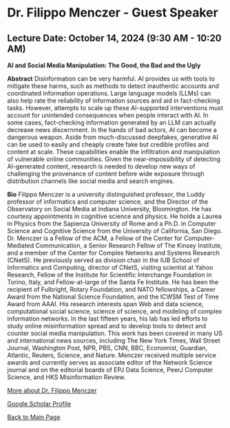 # Dr. Filippo Menczer - Guest Speaker

## Lecture Date: October 14, 2024 (9:30 AM - 10:20 AM)

**AI and Social Media Manipulation: The Good, the Bad and the Ugly**

**Abstract**
Disinformation can be very harmful. AI provides us with
tools to mitigate these harms, such as methods to detect inauthentic
accounts and coordinated information operations. Large language models
(LLMs) can also help rate the reliability of information sources and
aid in fact-checking tasks. However, attempts to scale up these
AI-supported interventions must account for unintended consequences
when people interact with AI. In some cases, fact-checking information
generated by an LLM can actually decrease news discernment. In the
hands of bad actors, AI can become a dangerous weapon. Aside from
much-discussed deepfakes, generative AI can be used to easily and
cheaply create fake but credible profiles and content at scale. These
capabilities enable the infiltration and manipulation of vulnerable
online communities. Given the near-impossibility of detecting
AI-generated content, research is needed to develop new ways of
challenging the provenance of content before wide exposure through
distribution channels like social media and search engines.


**Bio**
Filippo Menczer is a university distinguished professor, the Luddy professor of informatics and computer science, and the Director of the Observatory on Social Media at Indiana University, Bloomington. He has courtesy appointments in cognitive science and physics. He holds a Laurea in Physics from the Sapienza University of Rome and a Ph.D. in Computer Science and Cognitive Science from the University of California, San Diego. Dr. Menczer is a Fellow of the ACM, a Fellow of the Center for Computer-Mediated Communication, a Senior Research Fellow of The Kinsey Institute, and a member of the Center for Complex Networks and Systems Research (CNetS). He previously served as division chair in the IUB School of Informatics and Computing, director of CNetS, visiting scientist at Yahoo Research, Fellow of the Institute for Scientific Interchange Foundation in Torino, Italy, and Fellow-at-large of the Santa Fe Institute. He has been the recipient of Fulbright, Rotary Foundation, and NATO fellowships, a Career Award from the National Science Foundation, and the ICWSM Test of Time Award from AAAI. His research interests span Web and data science, computational social science, science of science, and modeling of complex information networks. In the last fifteen years, his lab has led efforts to study online misinformation spread and to develop tools to detect and counter social media manipulation. This work has been covered in many US and international news sources, including The New York Times, Wall Street Journal, Washington Post, NPR, PBS, CNN, BBC, Economist, Guardian, Atlantic, Reuters, Science, and Nature. Menczer received multiple service awards and currently serves as associate editor of the Network Science journal and on the editorial boards of EPJ Data Science, PeerJ Computer Science, and HKS Misinformation Review.


[More about Dr. Filippo Menczer](https://cnets.indiana.edu/fil)

[Google Scholar Profile](https://scholar.google.com/citations?user=f_kGJwkAAAAJ&hl=en)

[Back to Main Page](README.md)
